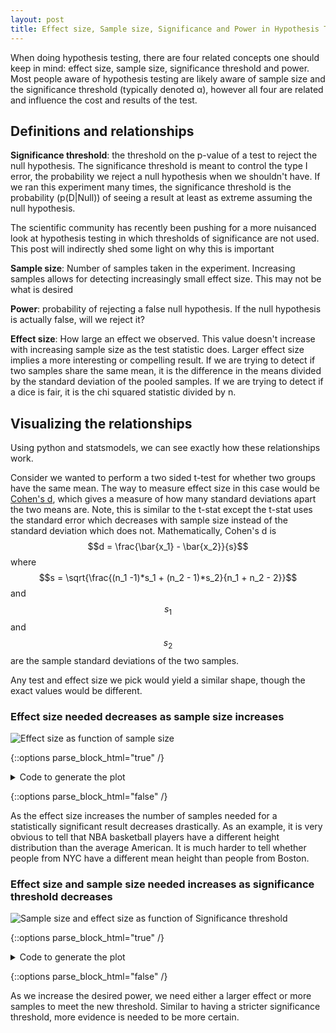 ```yaml
---
layout: post
title: Effect size, Sample size, Significance and Power in Hypothesis Testing
---
```


When doing hypothesis testing, there are four related concepts one should keep in mind: effect size, sample size, significance threshold and power. 
Most people aware of hypothesis testing are likely aware of sample size and the significance threshold (typically denoted α), however all four are related and influence the cost and results of the test.

## Definitions and relationships

**Significance threshold**: the threshold on the p-value of a test to reject the null hypothesis. The significance threshold is meant to control the type I error, the probability we reject a null hypothesis when we shouldn't have. If we ran this experiment many times, the significance threshold is the probability (p(D\|Null)) of seeing a result at least as extreme assuming the null hypothesis. 

The scientific community has recently been pushing for a more nuisanced look at hypothesis testing in which thresholds of significance are not used. This post will indirectly shed some light on why this is important

**Sample size**: Number of samples taken in the experiment. Increasing samples allows for detecting increasingly small effect size. This may not be what is desired

**Power**: probability of rejecting a false null hypothesis. If the null hypothesis is actually false, will we reject it?

**Effect size**: How large an effect we observed. This value doesn't increase with increasing sample size as the test statistic does. Larger effect size implies a more interesting or compelling result. If we are trying to detect if two samples share the same mean, it is the difference in the means divided by the standard deviation of the pooled samples. If we are trying to detect if a dice is fair, it is the chi squared statistic divided by n.

## Visualizing the relationships

Using python and statsmodels, we can see exactly how these relationships work. 

Consider we wanted to perform a two sided t-test for whether two groups have the same mean. The way to measure effect size in this case would be [Cohen's d](https://en.wikipedia.org/wiki/Effect_size#Cohen's_d), which gives a measure of how many standard deviations apart the two means are. Note, this is similar to the t-stat except the t-stat uses the standard error which decreases with sample size instead of the standard deviation which does not. Mathematically, Cohen's d is $$d = \frac{\bar{x_1} - \bar{x_2}}{s}$$ where $$s = \sqrt{\frac{(n_1 -1)*s_1 + (n_2 - 1)*s_2}{n_1 + n_2 - 2}}$$ and $$s_1$$ and $$s_2$$ are the sample standard deviations of the two samples. 

Any test and effect size we pick would yield a similar shape, though the exact values would be different.

### Effect size needed decreases as sample size increases

![Effect size as function of sample size]({{site.base_url}}/images/effect_size/sample_size_as_x.png)

{::options parse_block_html="true" /}

<details><summary markdown="span">Code to generate the plot</summary>
```Python
import statsmodels.api as sm
import numpy as np
import matplotlib.pyplot as plt

tpower = sm.stats.TTestIndPower()
samples = np.linspace(10, 1000, 100)
effect_sizes = [tpower.solve_power(effect_size=None, nobs1=s/2, 
                                   alpha=0.05, power=0.9) 
                for s in samples]

plt.plot(samples, effect_sizes)
    
plt.xlabel('Number of samples')
plt.ylabel("Effect size (Cohen's d)")
```
</details>

{::options parse_block_html="false" /}



As sample size increases, the effect size the test can discriminate against decreases, yielding a statisticly significant result. However, it is important to remember:
1. A statisticly significant result may not be scientifically or practically significant. The size of the effect is important when considering significance
2. The significance threshold and p-value are about the probability of observing this sample of data given the null hypothesis which is *different* from the probability of the null hypothesis given the data. 

### Sample size needed decreases as effect size increases

![Sample size as function of effect size]({{site.base_url}}/images/effect_size/effect_size_as_x.png)


{::options parse_block_html="true" /}

<details><summary markdown="span">Code to generate the plot</summary>
```Python
import statsmodels.api as sm
import numpy as np
import matplotlib.pyplot as plt

tpower = sm.stats.TTestIndPower()
effect_sizes = np.linspace(0.1, 1, 100)
samples_needed = [2*tpower.solve_power(effect_size=es, nobs1=None, 
                                       alpha=0.05, power=0.9) 
                  for es in effect_sizes]

plt.plot(effect_sizes, samples_needed)

plt.xlabel("Effect size (Cohen's d)")
plt.ylabel('Number of samples')
```
</details>

{::options parse_block_html="false" /}

As the effect size increases the number of samples needed for a statistically significant result decreases drastically. 
As an example, it is very obvious to tell that NBA basketball players have a different height distribution than the average American.
It is much harder to tell whether people from NYC have a different mean height than people from Boston.

### Effect size and sample size needed increases as significance threshold decreases

![Sample size and effect size as function of Significance threshold]({{site.base_url}}/images/effect_size/alpha_plot.png)


{::options parse_block_html="true" /}

<details><summary markdown="span">Code to generate the plot</summary>
```Python
import statsmodels.api as sm
import numpy as np
import matplotlib.pyplot as plt

tpower = sm.stats.TTestIndPower()

samples = np.linspace(10, 1000, 100)
alphas = [0.05, 0.01, 0.005, 0.001]
alpha_to_effect_sizes = [[tpower.solve_power(effect_size=None, nobs1=s/2, 
                                             alpha=a, power=0.9) 
                         for s in samples]
                         for a in alphas]

for i, a in enumerate(alphas):
    plt.plot(samples, alpha_to_effect_sizes[i], label='alpha={}'.format(a))
plt.xlabel('Number of samples')
plt.ylabel("Effect size (Cohen's d)")
plt.legend()
plt.ylim((0,3))
```
</details>

{::options parse_block_html="false" /}


As we decrease the significance threshold, we need either a larger effect or more samples to meet the new threshold. 
This can be understood as, more evidence is required to be more certain.

### Effect size and sample size needed increases as desired power increases

![Sample size and effect size as function of Significance threshold]({{site.base_url}}/images/effect_size/power_plot.png)

{::options parse_block_html="true" /}

<details><summary markdown="span">Code to generate the plot</summary>
```Python
import statsmodels.api as sm
import numpy as np
import matplotlib.pyplot as plt

tpower = sm.stats.TTestIndPower()

samples = np.linspace(10, 1000, 100)
powers = [0.8, 0.9, 0.99, 0.999]
power_to_effect_sizes = [[tpower.solve_power(effect_size=None, nobs1=s/2, 
                                             alpha=0.05, power=p) 
                         for s in samples]
                         for p in powers]

for i, p in enumerate(powers):
    plt.plot(samples, power_to_effect_sizes[i], label='power={}'.format(p))
plt.xlabel('Number of samples')
plt.ylabel("Effect size (Cohen's d)")
plt.legend()
```
</details>

{::options parse_block_html="false" /}


As we increase the desired power, we need either a larger effect or more samples to meet the new threshold. 
Similar to having a stricter significance threshold, more evidence is needed to be more certain. 
